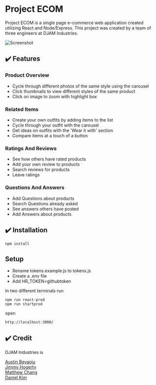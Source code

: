 # Project ECOM
Project ECOM is a single page e-commerce web application created utilizing React and Node/Express. This project was created by a team of three engineers at DJAM Industries.

![Screenshot](https://lh3.googleusercontent.com/AAPYPaNZHATpQ6PHi5UMdLfMHpYn6KRtCeAcgr4jrc6ATkKDY-E273nXeOolGe9g17X5RRYSpKjxrPGdvUBmTSVpCLIyLstG0nWg5FjD78xsbxtT9qNxBJBXxEjz-0cYeE7aGYqZZb-vHiBjWqo8Jx5FQmgLCLmC_Nj_xBOCea7JJFLg5a_wFsuk54xEkvVgSSSBaRJfHC99zrCPlaQgF-TXd5nmB99KGLYQFew5GcFmc-gDgbPIBcBzuip3EPXv8RuH_Mn5L4Iza6h0w0laqoFmRZIKXTdcQCUCtzOhFulBnBGqHjfbRN-4NJ5o6KmOchpleBujVl_Cod1_VTyo5DTH9jz4WE06-Bdvpd_VloeNW_Ytns91ceddhGn9XTulfFh4hHH0meJKASF1ChUtIHvbX9Jp8sH39PqHWmAONWou--R3dKUlUvRMZPDw9tZMBa3_oruOK_VXocENWSBHiRS5QmMqzWrWvjYbwSPdOtQvQsbxESVYJgP_tbOEGm5fyhty_fejGZ2GopNybgjjIXKCbv1sCQTWULUcIMEPWQpnj5X0KR_DfzuulE2Gi96eYEcoA5w4sA4XtEmU820QYbC7qz3UNA_bQ8FMNzkIvwdELKJWOKXNTrhY_R3UUDQ3ceSJzxha7ie06aXmiCUMBEsu7-c13HSl3Lq1ktvhX-dTpcqVY82HzjRzx1puEBqOIq1prw0y_CFtQECYBb1oaiZjQA=w600-h465-no?authuser=0)

## :heavy_check_mark: Features

### Product Overview

* Cycle through different photos of the same style using the carousel
* Click thumbnails to view different styles of the same product
* Click on image to zoom with highlight box

### Related Items

* Create your own outfits by adding items to the list
* Cycle through your outfit with the carousel
* Get ideas on outfits with the 'Wear it with' section
* Compare items at a touch of a button

### Ratings And Reviews

* See how others have rated products
* Add your own review to products
* Search reviews for products
* Leave ratings

### Questions And Answers

* Add Questions about products
* Search Questions already asked
* See answers others have posted
* Add Answers about products

## :heavy_check_mark: Installation

```
npm install
```

## Setup
* Rename tokens.example.js to tokens.js
* Create a .env file
* Add HR_TOKEN=githubtoken


In two different terminals run

```
npm run react-prod
npm run startprod
```

open

```
http://localhost:3000/

```

## :heavy_check_mark: Credit
DJAM Industries is

[Austin Beyaoju](https://github.com/Beyaoju)
<br>
[Jimmy Hogerty](https://github.com/jimbosl1ce)
<br>
[Matthew Chang](https://github.com/changerbang)
<br>
[Daniel Kim](https://github.com/leinad520)
